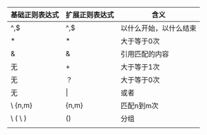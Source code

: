 | 基础正则表达式   | 扩展正则表达式 | 含义          |
| --------- | ------- | ----------- |
| ^,$       | ^,$     | 以什么开始，以什么结束 |
| *         | *       | 大于等于0次      |
| &         | &       | 引用匹配的内容     |
| 无         | +       | 大于等于1次      |
| 无         | ？       | 大于等于0次      |
| 无         | \|      | 或者          |
| \ \{n,m\} | \{n,m}  | 匹配n到m次      |
| \ ( \ )   | ()      | 分组          |
|           |         |             |

